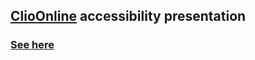 ## [ClioOnline](https://www.clioonline.dk/) accessibility presentation
### [See here](https://kondolovskiy.github.io/accessibility-presentations/)
